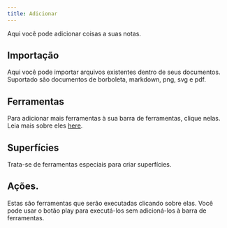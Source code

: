 ```yaml
---
title: Adicionar
---
```


Aqui você pode adicionar coisas a suas notas.

## Importação

Aqui você pode importar arquivos existentes dentro de seus documentos.
Suportado são documentos de borboleta, markdown, png, svg e pdf.

## Ferramentas

Para adicionar mais ferramentas à sua barra de ferramentas, clique nelas.
Leia mais sobre eles [here](../ferramentas).

## Superfícies

Trata-se de ferramentas especiais para criar superfícies.

## Ações.

Estas são ferramentas que serão executadas clicando sobre elas.
Você pode usar o botão play para executá-los sem adicioná-los à barra de ferramentas.
